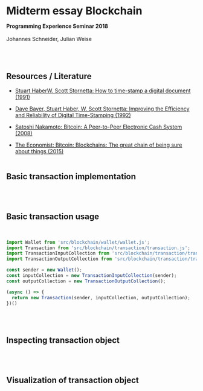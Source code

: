 <link rel="stylesheet" href="node_modules/bootstrap-css-only/css/bootstrap.min.css" />
<link rel="stylesheet" href="doc/PX2018/project_1/midterm-presentation/style.css" />
<style>
#content {
  width: 100%;
}
</style>
<br/>
<h1 class="container-fluid text-center" style="margin-bottom:15px">Midterm essay Blockchain</h1>
<p class="text-center">
<strong>Programming Experience Seminar 2018</strong><br/><br/>
Johannes Schneider, Julian Weise
</p>

<br/><br/>

## Resources / Literature
* [Stuart HaberW. Scott Stornetta: How to time-stamp a digital document (1991)](http://www.foo.be/andria/docs/haber91how.ps "How to time-stamp a digital document (1991)")

* [Dave Bayer, Stuart Haber, W. Scott Stornetta: Improving the Efficiency and Reliability of Digital Time-Stamping (1992)](http://citeseerx.ist.psu.edu/viewdoc/download?doi=10.1.1.71.4891&rep=rep1&type=pdf "Improving the Efficiency and Reliability of Digital Time-Stamping (1992)")

* [Satoshi Nakamoto: Bitcoin: A Peer-to-Peer Electronic Cash System (2008)](https://bitcoin.org/bitcoin.pdf "Bitcoin: A Peer-to-Peer Electronic Cash System (2008)")

* [The Economist: Bitcoin: Blockchains: The great chain of being sure about things (2015)](https://www.economist.com/news/briefing/21677228-technology-behind-bitcoin-lets-people-who-do-not-know-or-trust-each-other-build-dependable "Blockchains: The great chain of being sure about things (2015)")
<br/><br/>
## Basic transaction implementation
<script>
(async () => {
  const code = document.createElement('pre');  
  code.textContent = await fetch(SystemJS.normalizeSync("src/blockchain/transaction/transaction.js")).then(r => r.text());
  return <div class="highlight">{code}</div>;
})()
</script>

<br/><br/>
## Basic transaction usage
<br/>

<!-- the "{}" syntax allows to add attributes, foo="bar" and .myclass -->
```javascript {id="transactionExample"}
import Wallet from 'src/blockchain/wallet/wallet.js';
import Transaction from 'src/blockchain/transaction/transaction.js';
import TransactionInputCollection from 'src/blockchain/transaction/transactionInputCollection.js';
import TransactionOutputCollection from 'src/blockchain/transaction/transactionOutputCollection.js';

const sender = new Wallet();
const inputCollection = new TransactionInputCollection(sender);
const outputCollection = new TransactionOutputCollection();

(async () => {
  return new Transaction(sender, inputCollection, outputCollection);
})()
```
<br/><br/>
## Inspecting transaction object
<script>
 import boundEval from "src/client/bound-eval.js";
(async () => {
  var src = lively.query(this,"#transactionExample").textContent // reference to previous <code> element 
  var result  = await boundEval(src);
  if (result.value && result.value.then) result = await result.value
  var inspector = await (<lively-inspector></lively-inspector>)
  inspector.inspect(result)
  return <div style="border: 2px solid lightgray">{inspector}</div>
})()
</script>

<br/><br/>
## Visualization of transaction object
<script>
import Wallet from 'src/blockchain/wallet/wallet.js';
import Transaction from 'src/blockchain/transaction/transaction.js';
import TransactionInputCollection from 'src/blockchain/transaction/transactionInputCollection.js';
import TransactionOutputCollection from 'src/blockchain/transaction/transactionOutputCollection.js';

const sender = new Wallet();
const inputCollection = new TransactionInputCollection(sender);
const outputCollection = new TransactionOutputCollection();
const transactionView = lively.openComponentInWindow("blockchain-transaction");
transactionView.transaction = new Transaction(sender, inputCollection, outputCollection);
</script>